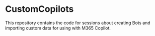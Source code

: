 # CustomCopilots

This repository contains the code for sessions about creating Bots and importing custom data for using with M365 Copilot.
